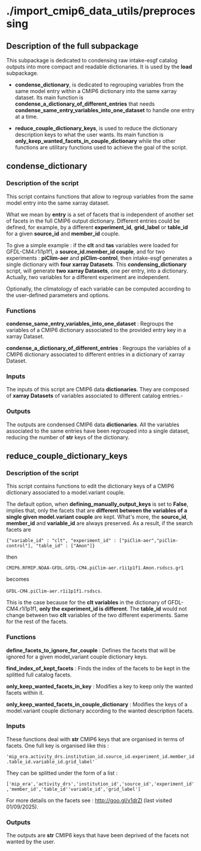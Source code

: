# ./import_cmip6_data_utils/preprocessing

## Description of the full subpackage

This subpackage is dedicated to condensing raw intake-esgf catalog outputs into more compact and readable dictionaries. It is used by the **load** subpackage.

- **condense_dictionary**, is dedicated to regrouping variables from the same model entry within a CMIP6 dictionary into the same xarray dataset. Its main function is **condense_a_dictionary_of_different_entries** that needs **condense_same_entry_variables_into_one_dataset** to handle one entry at a time.

- **reduce_couple_dictionary_keys**, is used to reduce the dictionary description keys to what the user wants. Its main function is **only_keep_wanted_facets_in_couple_dictionary** while the other functions are utilitary functions used to achieve the goal of the script.

## condense_dictionary

### Description of the script

This script contains functions that allow to regroup variables from the same model entry into the same xarray dataset.

What we mean by **entry** is a set of facets that is independent of another set of facets in the full CMIP6 output dictionary. Different entries could be defined, for example, by a different **experiment_id**, **grid_label** or **table_id** for a given **source_id** and **member_id** couple.

To give a simple example : if the **clt** and **tas** variables were loaded for GFDL-CM4.r1i1p1f1, a **source_id.member_id couple**, and for two experiments : **piClim-aer** and **piClim-control**, then intake-esgf generates a single dictionary with **four xarray Datasets**. This **condensing_dictionary** script, will generate **two xarray Datasets**, one per entry, into a dictionary. Actually, two variables for a different experiment are independent.

Optionally, the climatology of each variable can be computed according to the user-defined parameters and options.

### Functions

**condense_same_entry_variables_into_one_dataset** : Regroups the variables of a CMIP6 dictionary associated to the provided entry key in a xarray Dataset.

**condense_a_dictionary_of_different_entries** : Regroups the variables of a CMIP6 dictionary associated to different entries in a dictionary of xarray Dataset.

### Inputs

The inputs of this script are CMIP6 data **dictionaries**. They are composed of **xarray Datasets** of variables associated to different catalog entries.-

### Outputs

The outputs are condensed CMIP6 data **dictionaries**. All the variables associated to the same entries have been regrouped into a single dataset, reducing the number of **str** keys of the dictionary.

## reduce_couple_dictionary_keys

### Description of the script

This script contains functions to edit the dictionary keys of a CMIP6 dictionary associated to a model.variant couple.

The default option, when <g>**defining_manually_output_keys**</g> is set to <r>**False**</r>, implies that, only the facets that are **different between the variables of a single given model.variant couple** are kept. What's more, the **source_id**, **member_id** and **variable_id** are always preserved. As a result, if the search facets are

```{"variable_id" : "clt", "experiment_id" : ["piClim-aer","piClim-control"], "table_id" : ["Amon"]}```

then

```CMIP6.RFMIP.NOAA-GFDL.GFDL-CM4.piClim-aer.r1i1p1f1.Amon.rsdscs.gr1```

becomes

```GFDL-CM4.piClim-aer.r1i1p1f1.rsdscs```.

This is the case because for the **clt variables** in the dictionary of GFDL-CM4.r1i1p1f1, **only the experiment_id is different**. The **table_id** would not change between two **clt** variables of the two different experiments. Same for the rest of the facets.

### Functions

**define_facets_to_ignore_for_couple** : Defines the facets that will be ignored for a given model_variant couple dictionary keys.

**find_index_of_kept_facets** : Finds the index of the facets to be kept in the splitted full catalog facets.

**only_keep_wanted_facets_in_key** : Modifies a key to keep only the wanted facets within it.

**only_keep_wanted_facets_in_couple_dictionary** : Modifies the keys of a model.variant couple dictionary according to the wanted description facets.

### Inputs

These functions deal with **str** CMIP6 keys that are organised in terms of facets. One full key is organised like this :

```'mip_era.activity_drs.institution_id.source_id.experiment_id.member_id.table_id.variable_id.grid_label'```

They can be splitted under the form of a list :

```['mip_era','activity_drs','institution_id','source_id','experiment_id','member_id','table_id''variable_id','grid_label']```

For more details on the facets see : <http://goo.gl/v1drZl> (last visited 01/09/2025).

### Outputs

The outputs are **str** CMIP6 keys that have been deprived of the facets not wanted by the user.
